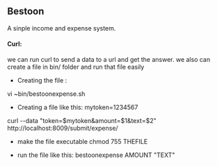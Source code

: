 ## Bestoon

A sinple income and expense system.


#### Curl:
we can run curl to send a data to a url and get the answer.
we also can create a file in bin/ folder and run that file easily

* Creating the file :

vi ~bin/bestoonexpense.sh

* Creating a file  like this:
mytoken=1234567

curl --data "token=$mytoken&amount=$1&text=$2" http://localhost:8009/submit/expense/

* make the file executable
chmod 755 THEFILE

* run the file like this:
bestoonexpense AMOUNT "TEXT"


